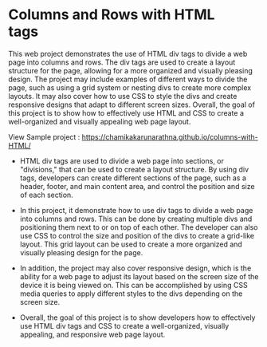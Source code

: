 # Columns and Rows with HTML <div> tags
This web project demonstrates the use of HTML div tags to divide a web page into columns and rows. The div tags are used to create a layout structure for the page, allowing for a more organized and visually pleasing design. The project may include examples of different ways to divide the page, such as using a grid system or nesting divs to create more complex layouts. It may also cover how to use CSS to style the divs and create responsive designs that adapt to different screen sizes. Overall, the goal of this project is to show how to effectively use HTML and CSS to create a well-organized and visually appealing web page layout.

View Sample project : https://chamikakarunarathna.github.io/columns-with-HTML/

- HTML div tags are used to divide a web page into sections, or "divisions," that can be used to create a layout structure. By using div tags, developers can create different sections of the page, such as a header, footer, and main content area, and control the position and size of each section.

- In this project, it demonstrate how to use div tags to divide a web page into columns and rows. This can be done by creating multiple divs and positioning them next to or on top of each other. The developer can also use CSS to control the size and position of the divs to create a grid-like layout. This grid layout can be used to create a more organized and visually pleasing design for the page.

- In addition, the project may also cover responsive design, which is the ability for a web page to adjust its layout based on the screen size of the device it is being viewed on. This can be accomplished by using CSS media queries to apply different styles to the divs depending on the screen size.

- Overall, the goal of this project is to show developers how to effectively use HTML div tags and CSS to create a well-organized, visually appealing, and responsive web page layout.
